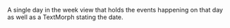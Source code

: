 A single day in the week view that holds the events happening on that day as well as a TextMorph stating the date.